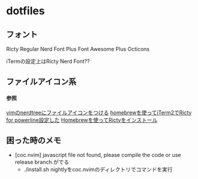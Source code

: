 # dotfiles

## フォント

Ricty Regular Nerd Font Plus Font Awesome Plus Octicons

iTermの設定上はRicty Nerd Font??

## ファイルアイコン系

#### 参照

[vimのnerdtreeにファイルアイコンをつける](https://qiita.com/sizukutamago/items/2ba906ab3fa404eac02d)
[homebrewを使ってiTerm2でRicty for powerline設定した](https://qiita.com/osakanafish/items/731dc31168e3330dbcd0)
[Homebrewを使ってRictyをインストール](https://qiita.com/mktktmr/items/5481eac60b96c80cc262)

## 困った時のメモ

- [coc.nvim] javascript file not found, please compile the code or use release branch.がでる
  - ./install.sh nightlyをcoc.nvimのディレクトリでコマンドを実行


